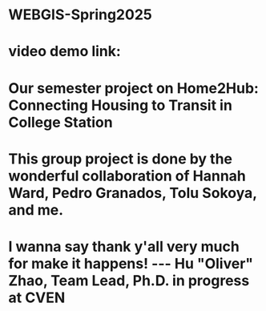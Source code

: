 # WEBGIS-Spring2025
# video demo link: 
# Our semester project on Home2Hub: Connecting Housing to Transit in College Station
# This group project is done by the wonderful collaboration of Hannah Ward, Pedro Granados, Tolu Sokoya, and me. 
# I wanna say thank y'all very much for make it happens! --- Hu "Oliver" Zhao, Team Lead, Ph.D. in progress at CVEN
